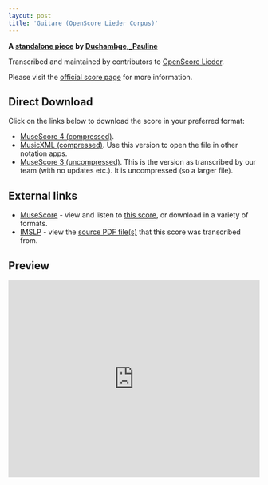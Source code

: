```yaml
---
layout: post
title: 'Guitare (OpenScore Lieder Corpus)'
---
```


__A [standalone piece](https://fourscoreandmore.org/openscore/lieder/Duchambge,_Pauline/_/) by [Duchambge,_Pauline](https://fourscoreandmore.org/openscore/lieder/Duchambge,_Pauline)__

Transcribed and maintained by contributors to [OpenScore Lieder].

Please visit the [official score page] for more information.

[official score page]: https://musescore.com/openscore-lieder-corpus/scores/6592539
[OpenScore Lieder]: https://musescore.com/openscore-lieder-corpus

## Direct Download

Click on the links below to download the score in your preferred format:
- [MuseScore 4 (compressed)](https://github.com/openscore/lieder/blob/main/scores/Duchambge,_Pauline/_/Guitare/lc6592539.mscz?raw=true).
- [MusicXML (compressed)](https://github.com/openscore/lieder/blob/main/scores/Duchambge,_Pauline/_/Guitare/lc6592539.mxl?raw=true). Use this version to open the file in other notation apps.
- [MuseScore 3 (uncompressed)](https://github.com/openscore/lieder/blob/main/scores/Duchambge,_Pauline/_/Guitare/lc6592539.mscx?raw=true). This is the version as transcribed by our team (with no updates etc.). It is uncompressed (so a larger file).

## External links

- [MuseScore] - view and listen to [this score][MuseScore], or download in a variety of formats.
- [IMSLP] - view the [source PDF file(s)][IMSLP] that this score was transcribed from.

[MuseScore]: https://musescore.com/score/6592539
[IMSLP]: https://imslp.org/wiki/Special:ReverseLookup/515921

## Preview

<iframe width="100%" height="394" src="https://musescore.com/openscore-lieder-corpus/scores/6592539/embed" frameborder="0" allowfullscreen allow="autoplay; fullscreen"></iframe>
